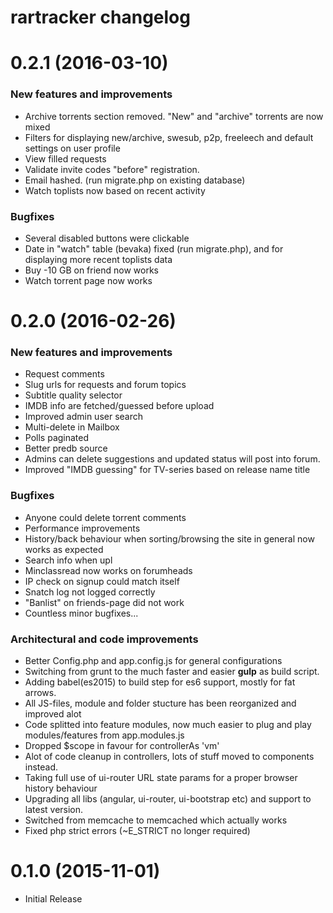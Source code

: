 # rartracker changelog

# 0.2.1 (2016-03-10)

### New features and improvements

* Archive torrents section removed. "New" and "archive" torrents are now mixed
* Filters for displaying new/archive, swesub, p2p, freeleech and default settings on user profile
* View filled requests
* Validate invite codes "before" registration.
* Email hashed. (run migrate.php on existing database)
* Watch toplists now based on recent activity

### Bugfixes

* Several disabled buttons were clickable
* Date in "watch" table (bevaka) fixed (run migrate.php), and for displaying more recent toplists data
* Buy -10 GB on friend now works
* Watch torrent page now works

# 0.2.0 (2016-02-26)

### New features and improvements

* Request comments
* Slug urls for requests and forum topics
* Subtitle quality selector
* IMDB info are fetched/guessed before upload
* Improved admin user search
* Multi-delete in Mailbox
* Polls paginated
* Better predb source
* Admins can delete suggestions and updated status will post into forum.
* Improved "IMDB guessing" for TV-series based on release name title

### Bugfixes
* Anyone could delete torrent comments
* Performance improvements
* History/back behaviour when sorting/browsing the site in general now works as expected
* Search info when upl
* Minclassread now works on forumheads
* IP check on signup could match itself
* Snatch log not logged correctly
* "Banlist" on friends-page did not work
* Countless minor bugfixes...

### Architectural and code improvements

* Better Config.php and app.config.js for general configurations
* Switching from grunt to the much faster and easier **gulp** as build script.
* Adding babel(es2015) to build step for es6 support, mostly for fat arrows.
* All JS-files, module and folder stucture has been reorganized and improved alot
* Code splitted into feature modules, now much easier to plug and play modules/features from app.modules.js
* Dropped $scope in favour for controllerAs 'vm'
* Alot of code cleanup in controllers, lots of stuff moved to components instead.
* Taking full use of ui-router URL state params for a proper browser history behaviour
* Upgrading all libs (angular, ui-router, ui-bootstrap etc) and support to latest version.
* Switched from memcache to memcached which actually works
* Fixed php strict errors (~E_STRICT no longer required)

# 0.1.0 (2015-11-01)

* Initial Release
